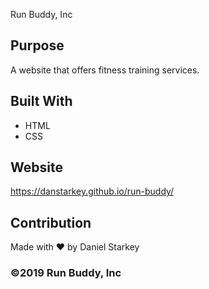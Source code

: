 Run Buddy, Inc

## Purpose
A website that offers fitness training services.

## Built With
* HTML
* CSS

## Website
 https://danstarkey.github.io/run-buddy/
 

## Contribution
Made with ❤️ by Daniel Starkey

### ©️2019 Run Buddy, Inc 
